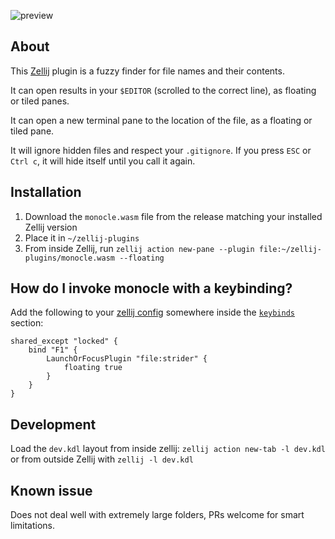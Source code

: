 

![preview](https://github.com/imsnif/monocle/assets/795598/67c0332c-cc05-4e59-88fa-b7f9d5e9472a)

## About
This [Zellij][zellij] plugin is a fuzzy finder for file names and their contents.

It can open results in your `$EDITOR` (scrolled to the correct line), as floating or tiled panes.

It can open a new terminal pane to the location of the file, as a floating or tiled pane.

It will ignore hidden files and respect your `.gitignore`. If you press `ESC` or `Ctrl c`, it will hide itself until you call it again.

[zellij]: https://github.com/zellij-org/zellij

## Installation
1. Download the `monocle.wasm` file from the release matching your installed Zellij version
2. Place it in `~/zellij-plugins`
3. From inside Zellij, run `zellij action new-pane --plugin file:~/zellij-plugins/monocle.wasm --floating`

## How do I invoke monocle with a keybinding?
Add the following to your [zellij config](https://zellij.dev/documentation/configuration.html) somewhere inside the [`keybinds`](https://zellij.dev/documentation/keybindings.html) section:
```kdl
shared_except "locked" {
    bind "F1" {
        LaunchOrFocusPlugin "file:strider" {
            floating true
        }
    }
}
```

## Development

Load the `dev.kdl` layout from inside zellij: `zellij action new-tab -l dev.kdl` or from outside Zellij with `zellij -l dev.kdl`

## Known issue
Does not deal well with extremely large folders, PRs welcome for smart limitations.
